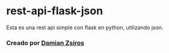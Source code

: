 # rest-api-flask-json
Esta es una rest api simple con flask en python, utilizando json.
<h3>Creado por 
<a href="https://damian-zsiros.herokuapp.com/" target="_blank">Damian Zsiros</a></h3>
